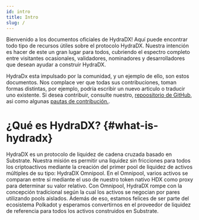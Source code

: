 ```yaml
---
id: intro
title: Intro
slug: /
---
```



Bienvenido a los documentos oficiales de HydraDX! Aquí puede encontrar todo tipo de recursos útiles sobre el protocolo HydraDX. Nuestra intención es hacer de este un gran lugar para todos, cubriendo el espectro completo entre visitantes ocasionales, validadores, nominadores y desarrolladores que desean ayudar a construir HydraDX.

HydraDx esta impulsado por la comunidad, y un ejemplo de ello, son estos documentos. Nos complace ver que todas sus contribuciones, toman formas distintas, por ejemplo, podría escribir un nuevo articulo o traducir uno existente. Si desea contribuir, consulte nuestro, [repoositorio de GitHub](https://github.com/galacticcouncil/HydraDX-docs), asi como algunas  [pautas de contribución.](/contributing).


# ¿Qué es HydraDX? {#what-is-hydradx}
HydraDX es un protocolo de liquidez de cadena cruzada basado en Substrate. Nuestra misión es permitir una liquidez sin fricciones para todos los criptoactivos mediante la creación del primer pool de liquidez de activos múltiples de su tipo: HydraDX Omnipool. En el Omnipool, varios activos se comparan entre sí mediante el uso de nuestro token nativo HDX como proxy para determinar su valor relativo. Con Omnipool, HydraDX rompe con la concepción tradicional según la cual los activos se negocian por pares utilizando pools aislados. Además de eso, estamos felices de ser parte del ecosistema Polkadot y esperamos convertirnos en el proveedor de liquidez de referencia para todos los activos construidos en Substrate.